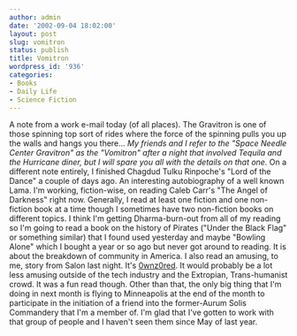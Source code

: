 ```yaml
---
author: admin
date: '2002-09-04 18:02:00'
layout: post
slug: vomitron
status: publish
title: Vomitron
wordpress_id: '936'
categories:
- Books
- Daily Life
- Science Fiction
---
```


A note from a work e-mail today (of all places). The Gravitron is one of
those spinning top sort of rides where the force of the spinning pulls
you up the walls and hangs you there... *My friends and I refer to the
"Space Needle Center Gravitron" as the "Vomitron" after a night that
involved Tequila and the Hurricane diner, but I will spare you all with
the details on that one.* On a different note entirely, I finished
Chagdud Tulku Rinpoche's "Lord of the Dance" a couple of days ago. An
interesting autobiography of a well known Lama. I'm working,
fiction-wise, on reading Caleb Carr's "The Angel of Darkness" right now.
Generally, I read at least one fiction and one non-fiction book at a
time though I sometimes have two non-fiction books on different topics.
I think I'm getting Dharma-burn-out from all of my reading so I'm going
to read a book on the history of Pirates ("Under the Black Flag" or
something similar) that I found used yesterday and maybe "Bowling Alone"
which I bought a year or so ago but never got around to reading. It is
about the breakdown of community in America. I also read an amusing, to
me, story from Salon last night. It's
[0wnz0red](http://www.salon.com/tech/feature/2002/08/28/0wnz0red/index.html).
It would probably be a lot less amusing outside of the tech industry and
the Extropian, Trans-humanist crowd. It was a fun read though. Other
than that, the only big thing that I'm doing in next month is flying to
Minneapolis at the end of the month to participate in the initiation of
a friend into the former-Aurum Solis Commandery that I'm a member of.
I'm glad that I've gotten to work with that group of people and I
haven't seen them since May of last year.

